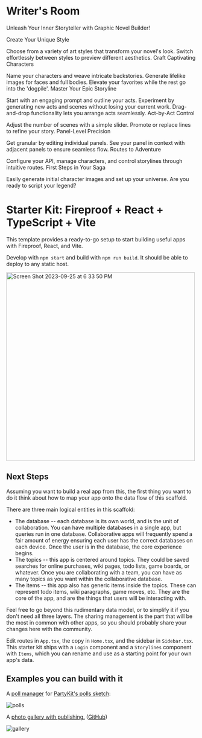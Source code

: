 # Writer's Room

Unleash Your Inner Storyteller with Graphic Novel Builder!

Create Your Unique Style

Choose from a variety of art styles that transform your novel's look.
Switch effortlessly between styles to preview different aesthetics.
Craft Captivating Characters

Name your characters and weave intricate backstories.
Generate lifelike images for faces and full bodies.
Elevate your favorites while the rest go into the 'dogpile'.
Master Your Epic Storyline

Start with an engaging prompt and outline your acts.
Experiment by generating new acts and scenes without losing your current work.
Drag-and-drop functionality lets you arrange acts seamlessly.
Act-by-Act Control

Adjust the number of scenes with a simple slider.
Promote or replace lines to refine your story.
Panel-Level Precision

Get granular by editing individual panels.
See your panel in context with adjacent panels to ensure seamless flow.
Routes to Adventure

Configure your API, manage characters, and control storylines through intuitive routes.
First Steps in Your Saga

Easily generate initial character images and set up your universe.
Are you ready to script your legend?

# Starter Kit: Fireproof + React + TypeScript + Vite

This template provides a ready-to-go setup to start building useful apps with Fireproof, React, and Vite.

Develop with `npm start` and build with `npm run build`. It should be able to deploy to any static host.

<img width="500" alt="Screen Shot 2023-09-25 at 6 33 50 PM" src="https://github.com/fireproof-storage/fireproof-starter-kit-react-ts-vite/assets/253/a5595d5c-a097-41e4-bb42-7bf535d3df87">

## Next Steps

Assuming you want to build a real app from this, the first thing you want to do it think about how to map your app onto the data flow of this scaffold.

There are three main logical entities in this scaffold:

- The database -- each database is its own world, and is the unit of collaboration. You can have multiple databases in a single app, but queries run in one database. Collaborative apps will frequently spend a fair amount of energy ensuring each user has the correct databases on each device. Once the user is in the database, the core experience begins.
- The topics -- this app is centered around topics. They could be saved searches for online purchases, wiki pages, todo lists, game boards, or whatever. Once you are collaborating with a team, you can have as many topics as you want within the collaborative database.
- The items -- this app also has generic items inside the topics. These can represent todo items, wiki paragraphs, game moves, etc. They are the core of the app, and are the things that users will be interacting with.

Feel free to go beyond this rudimentary data model, or to simplify it if you don't need all three layers. The sharing management is the part that will be the most in common with other apps, so you should probably share your changes here with the community.

Edit routes in `App.tsx`, the copy in `Home.tsx`, and the sidebar in `Sidebar.tsx`. This starter kit ships with a `Login` component and a `Storylines` component with `Items`, which you can rename and use as a starting point for your own app's data.

## Examples you can build with it

A [poll manager](https://astounding-peony-4ad9d6.netlify.app/survey/018ade79-e71c-7a6a-8784-3bc1ce10df0a) for [PartyKit's polls sketch](https://github.com/partykit/sketch-polls):

![polls](https://github.com/fireproof-storage/react-typescript-starter-kit/assets/253/dc25f023-4004-4e34-93fc-b082cfb8561d)

A [photo gallery with publishing.](https://public-media.fireproof.storage) ([GitHub](https://github.com/fireproof-storage/public-media-gallery))

![gallery](https://github.com/fireproof-storage/react-typescript-starter-kit/assets/253/e6c79f3c-69cd-4e9c-9db8-ddd73b8c2d1e)
